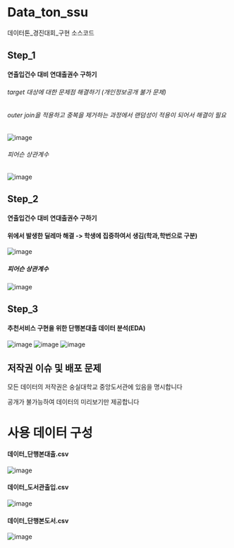 # Data_ton_ssu
데이터톤_경진대회_구현 소스코드




## Step_1
#### 연출입건수 대비 연대출권수 구하기 
###### target 대상에 대한 문제점 해결하기 (개인정보공개 불가 문제)
###### outer join을 적용하고 중복을 제거하는 과정에서 랜덤성이 적용이 되어서 해결이 필요
![image](https://user-images.githubusercontent.com/68888169/180140894-20a9c951-70c0-47a5-9773-ec485e683c6c.png)

###### 피어슨 상관계수
![image](https://user-images.githubusercontent.com/68888169/180142043-bb00c3b2-2695-45fd-8341-35cb35627de5.png)



## Step_2
#### 연출입건수 대비 연대출권수 구하기 
#### 위에서 발생한 딜레마 해결 -> 학생에 집중하여서 생김(학과,학번으로 구분)
![image](https://user-images.githubusercontent.com/68888169/180141824-87331ddd-15c5-4c84-8174-55e71efc658a.png)

##### 피어슨 상관계수
![image](https://user-images.githubusercontent.com/68888169/180141900-0f21df67-2dfc-4cec-80cc-8928d239f294.png)


## Step_3
#### 추천서비스 구현을 위한 단행본대출 데이터 분석(EDA)
![image](https://user-images.githubusercontent.com/68888169/180142731-c3296872-392d-4251-bf89-5fe5236d4f48.png)
![image](https://user-images.githubusercontent.com/68888169/180142606-e416339e-4907-4d77-9fe8-7e22aa3a22ff.png)
![image](https://user-images.githubusercontent.com/68888169/180142626-c42f3d49-b769-4642-ace7-a7199f9d4300.png)



## 저작권 이슈 및 배포 문제
모든 데이터의 저작권은 숭실대학교 중앙도서관에 있음을 명시합니다

공개가 불가능하여 데이터의 미리보기만 제공합니다




# 사용 데이터 구성 
#### 데이터_단행본대출.csv
![image](https://user-images.githubusercontent.com/68888169/180140006-c9c9c7f2-bd37-43b9-a6d2-d71da5a978ea.png)

#### 데이터_도서관출입.csv
![image](https://user-images.githubusercontent.com/68888169/180140133-eaaec644-370a-448b-ac14-b77b61acbf0f.png)

#### 데이터_단행본도서.csv
![image](https://user-images.githubusercontent.com/68888169/180140443-4918f598-a0f1-45eb-8893-f16b3085c652.png)
